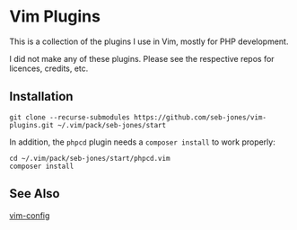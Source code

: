 # Vim Plugins
This is a collection of the plugins I use in Vim, mostly for PHP development. 

I did not make any of these plugins. Please see the respective repos for licences, credits, etc.

## Installation
```
git clone --recurse-submodules https://github.com/seb-jones/vim-plugins.git ~/.vim/pack/seb-jones/start
```

In addition, the `phpcd` plugin needs a `composer install` to work properly:
```
cd ~/.vim/pack/seb-jones/start/phpcd.vim
composer install
```

## See Also
[vim-config](https://github.com/seb-jones/vim-config)

